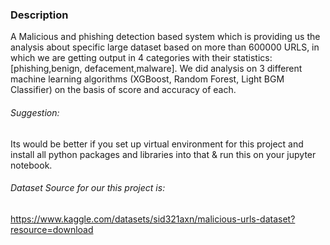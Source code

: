 <h3> Description </h3> 
 A Malicious and phishing detection based system which is providing us the analysis about specific large dataset based on more than 600000 URLS, in which we are getting output 
 in 4 categories with their statistics: 
 [phishing,benign, defacement,malware].
 We did analysis on 3 different machine learning algorithms (XGBoost, Random Forest, Light BGM Classifier) on the basis of score and accuracy of each.

 <h6>Suggestion: </h6>
 Its would be better if you set up virtual environment for this project and install all python packages and libraries into that & run this on your jupyter notebook.


<h6>Dataset Source for our this project is: </h6> 
<a href> https://www.kaggle.com/datasets/sid321axn/malicious-urls-dataset?resource=download </a>
